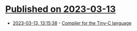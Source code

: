 # [Published on 2023-03-13](index.md)

* [2023-03-13, 13:15:38](https://lobste.rs/s/jemxnr/compiler_for_tiny_c_language) - [Compiler for the Tiny-C language](http://www.iro.umontreal.ca/~felipe/IFT2030-Automne2002/Complements/tinyc.c)
